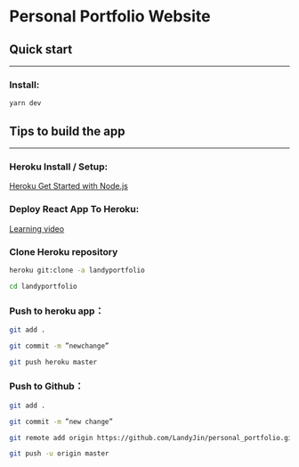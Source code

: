 # Personal Portfolio Website

## Quick start

--------

### Install: 
```bash
yarn dev
```


## Tips to build the app

--------

### Heroku Install / Setup: 
[Heroku Get Started with Node.js](https://devcenter.heroku.com/articles/getting-started-with-nodejs#set-up)

### Deploy React App To Heroku: 
[Learning video](https://youtu.be/EHP7rAsKBdU)

### Clone Heroku repository
```bash
heroku git:clone -a landyportfolio

cd landyportfolio
```


### Push to heroku app：
```bash
git add .

git commit -m ”newchange”

git push heroku master
```

### Push to Github：
```bash
git add .

git commit -m ”new change”

git remote add origin https://github.com/LandyJin/personal_portfolio.git

git push -u origin master
```